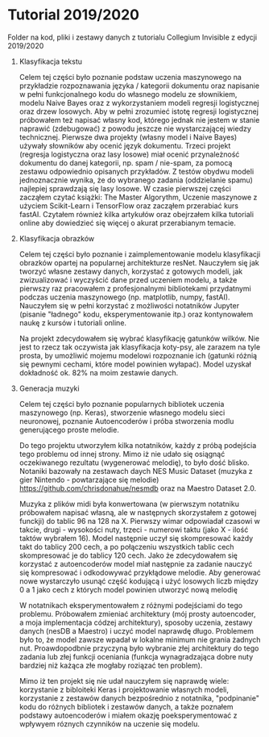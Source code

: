 # Tutorial 2019/2020
 Folder na kod, pliki i zestawy danych z tutorialu Collegium Invisible z edycji 2019/2020

1) Klasyfikacja tekstu

	Celem tej części było poznanie podstaw uczenia maszynowego na przykładzie rozpoznawania języka / kategorii dokumentu oraz
	napisanie w pełni funkcjonalnego kodu do własnego modelu ze słownikiem, modelu Naive Bayes oraz z wykorzystaniem modeli
	regresji logistycznej oraz drzew losowych.
	Aby w pełni zrozumieć istotę regresji logistycznej próbowałem też napisać własny kod, którego jednak nie jestem w stanie 
	naprawić (zdebugować) z powodu jeszcze nie wystarczającej wiedzy technicznej.
	Pierwsze dwa projekty (własny model i Naive Bayes) używały słowników aby ocenić język dokumentu.
	Trzeci projekt (regresja logistyczna oraz lasy losowe) miał ocenić przynależność dokumentu do danej kategorii,
	np. spam / nie-spam, za pomocą zestawu odpowiednio opisanych przykładów. Z testów obydwu modeli jednoznacznie wynika, że
	do wybranego zadania (oddzielanie spamu) najlepiej sprawdzają się lasy losowe.
	W czasie pierwszej części zacząłem czytać książki: The Master Algorythm, Uczenie maszynowe z użyciem Scikit-Learn i TensorFlow 
	oraz zacząłem przerabiać kurs fastAI. Czytałem również kilka artykułów oraz obejrzałem kilka tutoriali online aby 
	dowiedzieć się więcej o akurat przerabianym temacie.
	
	
2) Klasyfikacja obrazków

	Celem tej części było poznanie i zaimplementowanie modelu klasyfikacji obrazków opartej na popularnej architekturze resNet. 
	Nauczyłem się jak tworzyć własne zestawy danych, korzystać z gotowych modeli, jak zwizualizować i wyczyścić dane przed uczeniem modelu, 
	a także pierwszy raz pracowałem z profesjonalnymi bibliotekami przydatnymi podczas uczenia maszynowego (np. matplotlib, numpy, fastAI).
	Nauczyłem się w pełni korzystać z możliwości notatników Jupyter (pisanie "ładnego" kodu, eksperymentowanie itp.) oraz kontynowałem naukę 
	z kursów i tutoriali online.
	
	Na projekt zdecydowałem się wybrać klasyfikację gatunków wilków. Nie jest to rzecz tak oczywista jak klasyfikacja koty-psy, ale zarazem na tyle
	prosta, by umożliwić mojemu modelowi rozpoznanie ich (gatunki różnią się pewnymi cechami, które model powinien wyłapać). Model uzyskał dokładność ok. 82%
	na moim zestawie danych.
	
	
3) Generacja muzyki

	Celem tej części było poznanie popularnych bibliotek uczenia maszynowego (np. Keras), stworzenie własnego modelu sieci neuronowej,
	poznanie Autoencoderów i próba stworzenia modlu generującego proste melodie.
	
	Do tego projektu utworzyłem kilka notatników, każdy z próbą podejścia tego problemu od innej strony. Mimo iż nie udało się osiągnąć oczekiwanego rezultatu
	(wygenerować melodię), to było dość blisko. Notaniki bazowały na zestawach daych NES Music Dataset 
	(muzyka z gier Nintendo - powtarzające się melodie) https://github.com/chrisdonahue/nesmdb oraz na Maestro Dataset 2.0.
	
	Muzyka z plików midi była konwertowana (w pierwszym notatniku próbowałem napisać własną, ale w następnych skorzystałem z gotowej funckji)
	do tablic 96 na 128 na X. Pierwszy wimar odpowiadał czasowi w takcie, drugi - wysokości nuty, trzeci - numerowi taktu (jako X - ilość taktów wybrałem 16). 
	Model następnie uczył się skompresować każdy takt do tablicy 200 cech, a po połączeniu wszystkich tablic cech skompresować je do tablicy 120 cech. 
	Jako że zdecydowałem się korzystać z autoencoderów model miał następnie za zadanie nauczyć się kompresować i odkodowywać przykłądowe melodie.
	Aby generować nowe wystarczyło usunąć część kodującą i użyć losowych liczb między 0 a 1 jako cech z których model powinien utworzyć nową melodię
	
	W notatnikach eksperymentowałem z różnymi podejściami do tego problemu. Próbowałem zmieniać architektury (mój prosty autoencoder, a moja implementacja
	códzej architektury), sposoby uczenia, zestawy danych (nesDB a Maestro) i uczyć model naprawdę długo. 
	Problemem było to, że model zawsze wpadał w lokalne minimum nie grania żadnych nut. Proawdopodbnie przyczyną było wybranie złej architektury 
	do tego zadania lub złej funkcji oceniania (funkcja wynagradzająca dobre nuty bardziej niż każąca złe mogłaby roziązać ten problem).
	
	Mimo iż ten projekt się nie udał nauczyłem się naprawdę wiele: korzystanie z bibloiteki Keras i projektowanie własnych modeli, korzystanie z zestawów danych
	bezpośrednio z notatnika, "podpinanie" kodu do różnych bibliotek i zestawów danych, a także poznałem podstawy autoencoderów i miałem okazję poeksperymentować 
	z wpływyem róznych czynników na uczenie się modelu.  
	
	

